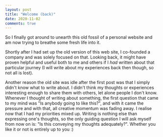 ```yaml
---
layout: post
title: "Welcome (back)"
date: 2020-11-02
comments: true
---
```


So I finally got around to unearth this old fossil of a personal website and am now trying to breathe some fresh life into it.

Shortly after I had set up the old version of this web site, I co-founded a company and was solely focused on that. Looking back, it might have proven helpful and useful both to me and others if I _had_ written about that particular journey (I will write about my experiences back then though, so not all is lost).

Another reason the old site was idle after the first post was that I simply didn't know what to write about. I didn't think my thoughts or experiences interesting enough to share them with others, let alone people I don't know. Whenever I thought of writing about something, the first question that came to my mind was "Is anybody going to like this?", and with it came the pressure and with that, all creative momentum was fading away. I realise now that I had my priorities mixed up. Writing is nothing else than expressing one's thoughts, so the only guiding question I will ask myself from now on is: "Is this conveying my thoughts adequately?". Whether you like it or not is entirely up to you :)

